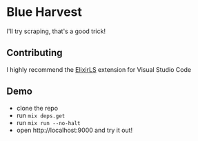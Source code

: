 # Blue Harvest
I'll try scraping, that's a good trick!

## Contributing
I highly recommend the [ElixirLS](https://marketplace.visualstudio.com/items?itemName=JakeBecker.elixir-ls) extension for Visual Studio Code

## Demo
- clone the repo
- run `mix deps.get`
- run `mix run --no-halt`
- open http://localhost:9000 and try it out!
